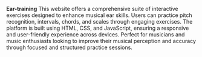 **Ear-training**
This website offers a comprehensive suite of interactive exercises designed to enhance musical ear skills.
Users can practice pitch recognition, intervals, chords, and scales through engaging exercises.
The platform is built using HTML, CSS, and JavaScript, ensuring a responsive and user-friendly experience across devices. 
Perfect for musicians and music enthusiasts looking to improve their musical perception and accuracy through focused and structured practice sessions.





